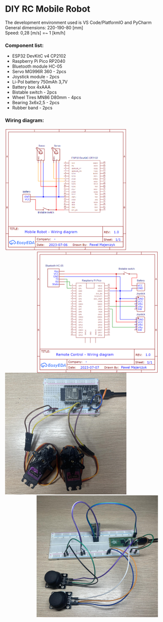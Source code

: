 # DIY RC Mobile Robot
 The development environment used is VS Code/PlatformIO and PyCharm <br>
 General dimensions: 220-190-80 [mm] <br>
 Speed: 0,28 [m/s] =~ 1 [km/h]
 
### Component list:
- ESP32 DevKitC v4 CP2102 
- Raspberry Pi Pico RP2040
- Bluetooth module HC-05
- Servo MG996R 360 - 2pcs
- Joystick module - 2pcs
- Li-Pol battery 750mAh 3,7V
- Battery box 4xAAA
- Bistable switch - 2pcs
- Wheel Tires MN86 D80mm - 4pcs
- Bearing 3x6x2,5 - 2pcs
- Rubber band - 2pcs
  
### Wiring diagram:
<p >
    <img src="https://github.com/PMajerczyk/DIY-RC-MobileRobot/blob/main/ESP32/ESP32.png" alt="png" width="400" align="lrft">
    <img src="https://github.com/PMajerczyk/DIY-RC-MobileRobot/blob/main/Pico/Pico.png" alt="png" width="400" align="right">
</p>
<p >
    <img src="https://github.com/PMajerczyk/DIY-RC-MobileRobot/blob/main/ESP32/ESP32_connection.jpg" alt="png" width="400" align="lrft">
    <img src="https://github.com/PMajerczyk/DIY-RC-MobileRobot/blob/main/Pico/Pico_connection.jpg" alt="png" width="400" align="right">
</p>
